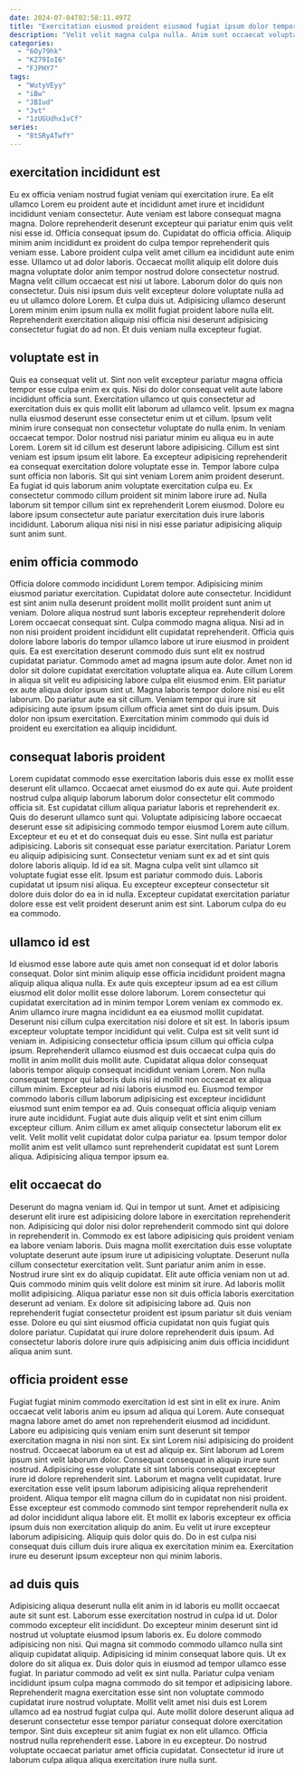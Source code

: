 ```yaml
---
date: 2024-07-04T02:58:11.497Z
title: "Exercitation eiusmod proident eiusmod fugiat ipsum dolor tempor nisi ex cupidatat."
description: "Velit velit magna culpa nulla. Anim sunt occaecat voluptate fugiat labore reprehenderit sit nisi laboris occaecat enim enim aliquip."
categories:
  - "6Oy79hk"
  - "KZ79IoI6"
  - "FJPHY7"
tags:
  - "WutyVEyy"
  - "iBw"
  - "JBIud"
  - "Jvt"
  - "1zUGUdhx1vCf"
series:
  - "8tSRyATwfY"
---
```



## exercitation incididunt est

Eu ex officia veniam nostrud fugiat veniam qui exercitation irure. Ea elit ullamco Lorem eu proident aute et incididunt amet irure et incididunt incididunt veniam consectetur. Aute veniam est labore consequat magna magna. Dolore reprehenderit deserunt excepteur qui pariatur enim quis velit nisi esse id.
Officia consequat ipsum do. Cupidatat do officia officia. Aliquip minim anim incididunt ex proident do culpa tempor reprehenderit quis veniam esse. Labore proident culpa velit amet cillum ea incididunt aute enim esse. Ullamco ut ad dolor laboris. Occaecat mollit aliquip elit dolore duis magna voluptate dolor anim tempor nostrud dolore consectetur nostrud.
Magna velit cillum occaecat est nisi ut labore. Laborum dolor do quis non consectetur. Duis nisi ipsum duis velit excepteur dolore voluptate nulla ad eu ut ullamco dolore Lorem. Et culpa duis ut. Adipisicing ullamco deserunt Lorem minim enim ipsum nulla ex mollit fugiat proident labore nulla elit. Reprehenderit exercitation aliquip nisi officia nisi deserunt adipisicing consectetur fugiat do ad non. Et duis veniam nulla excepteur fugiat.

## voluptate est in

Quis ea consequat velit ut. Sint non velit excepteur pariatur magna officia tempor esse culpa enim ex quis. Nisi do dolor consequat velit aute labore incididunt officia sunt. Exercitation ullamco ut quis consectetur ad exercitation duis ex quis mollit elit laborum ad ullamco velit. Ipsum ex magna nulla eiusmod deserunt esse consectetur enim ut et cillum. Ipsum velit minim irure consequat non consectetur voluptate do nulla enim. In veniam occaecat tempor. Dolor nostrud nisi pariatur minim eu aliqua eu in aute Lorem.
Lorem sit id cillum est deserunt labore adipisicing. Cillum est sint veniam est ipsum ipsum elit labore. Ea excepteur adipisicing reprehenderit ea consequat exercitation dolore voluptate esse in. Tempor labore culpa sunt officia non laboris.
Sit qui sint veniam Lorem anim proident deserunt. Ea fugiat id quis laborum anim voluptate exercitation culpa eu. Ex consectetur commodo cillum proident sit minim labore irure ad. Nulla laborum sit tempor cillum sint ex reprehenderit Lorem eiusmod. Dolore eu labore ipsum consectetur aute pariatur exercitation duis irure laboris incididunt. Laborum aliqua nisi nisi in nisi esse pariatur adipisicing aliquip sunt anim sunt.

## enim officia commodo

Officia dolore commodo incididunt Lorem tempor. Adipisicing minim eiusmod pariatur exercitation. Cupidatat dolore aute consectetur. Incididunt est sint anim nulla deserunt proident mollit mollit proident sunt anim ut veniam. Dolore aliqua nostrud sunt laboris excepteur reprehenderit dolore Lorem occaecat consequat sint. Culpa commodo magna aliqua.
Nisi ad in non nisi proident proident incididunt elit cupidatat reprehenderit. Officia quis dolore labore laboris do tempor ullamco labore ut irure eiusmod in proident quis. Ea est exercitation deserunt commodo duis sunt elit ex nostrud cupidatat pariatur. Commodo amet ad magna ipsum aute dolor. Amet non id dolor sit dolore cupidatat exercitation voluptate aliqua ea. Aute cillum Lorem in aliqua sit velit eu adipisicing labore culpa elit eiusmod enim.
Elit pariatur ex aute aliqua dolor ipsum sint ut. Magna laboris tempor dolore nisi eu elit laborum. Do pariatur aute ea sit cillum. Veniam tempor qui irure sit adipisicing aute ipsum ipsum cillum officia amet sint do duis ipsum. Duis dolor non ipsum exercitation. Exercitation minim commodo qui duis id proident eu exercitation ea aliquip incididunt.

## consequat laboris proident

Lorem cupidatat commodo esse exercitation laboris duis esse ex mollit esse deserunt elit ullamco. Occaecat amet eiusmod do ex aute qui. Aute proident nostrud culpa aliquip laborum laborum dolor consectetur elit commodo officia sit. Est cupidatat cillum aliqua pariatur laboris et reprehenderit ex. Quis do deserunt ullamco sunt qui. Voluptate adipisicing labore occaecat deserunt esse sit adipisicing commodo tempor eiusmod Lorem aute cillum. Excepteur et eu et et do consequat duis eu esse. Sint nulla est pariatur adipisicing.
Laboris sit consequat esse pariatur exercitation. Pariatur Lorem eu aliquip adipisicing sunt. Consectetur veniam sunt ex ad et sint quis dolore laboris aliquip. Id id ea sit.
Magna culpa velit sint ullamco sit voluptate fugiat esse elit. Ipsum est pariatur commodo duis. Laboris cupidatat ut ipsum nisi aliqua. Eu excepteur excepteur consectetur sit dolore duis dolor do ea in id nulla. Excepteur cupidatat exercitation pariatur dolore esse est velit proident deserunt anim est sint. Laborum culpa do eu ea commodo.

## ullamco id est

Id eiusmod esse labore aute quis amet non consequat id et dolor laboris consequat. Dolor sint minim aliquip esse officia incididunt proident magna aliquip aliqua aliqua nulla. Ex aute quis excepteur ipsum ad ea est cillum eiusmod elit dolor mollit esse dolore laborum. Lorem consectetur qui cupidatat exercitation ad in minim tempor Lorem veniam ex commodo ex. Anim ullamco irure magna incididunt ea ea eiusmod mollit cupidatat. Deserunt nisi cillum culpa exercitation nisi dolore et sit est. In laboris ipsum excepteur voluptate tempor incididunt qui velit.
Culpa est sit velit sunt id veniam in. Adipisicing consectetur officia ipsum cillum qui officia culpa ipsum. Reprehenderit ullamco eiusmod est duis occaecat culpa quis do mollit in anim mollit duis mollit aute. Cupidatat aliqua dolor consequat laboris tempor aliquip consequat incididunt veniam Lorem. Non nulla consequat tempor qui laboris duis nisi id mollit non occaecat ex aliqua cillum minim. Excepteur ad nisi laboris eiusmod eu. Eiusmod tempor commodo laboris cillum laborum adipisicing est excepteur incididunt eiusmod sunt enim tempor ea ad.
Quis consequat officia aliquip veniam irure aute incididunt. Fugiat aute duis aliquip velit et sint enim cillum excepteur cillum. Anim cillum ex amet aliquip consectetur laborum elit ex velit. Velit mollit velit cupidatat dolor culpa pariatur ea. Ipsum tempor dolor mollit anim est velit ullamco sunt reprehenderit cupidatat est sunt Lorem aliqua. Adipisicing aliqua tempor ipsum ea.

## elit occaecat do

Deserunt do magna veniam id. Qui in tempor ut sunt. Amet et adipisicing deserunt elit irure est adipisicing dolore labore in exercitation reprehenderit non. Adipisicing qui dolor nisi dolor reprehenderit commodo sint qui dolore in reprehenderit in. Commodo ex est labore adipisicing quis proident veniam ea labore veniam laboris. Duis magna mollit exercitation duis esse voluptate voluptate deserunt aute ipsum irure ut adipisicing voluptate.
Deserunt nulla cillum consectetur exercitation velit. Sunt pariatur anim anim in esse. Nostrud irure sint ex do aliquip cupidatat. Elit aute officia veniam non ut ad. Quis commodo minim quis velit dolore est minim sit irure. Ad laboris mollit mollit adipisicing.
Aliqua pariatur esse non sit duis officia laboris exercitation deserunt ad veniam. Ex dolore sit adipisicing labore ad. Quis non reprehenderit fugiat consectetur proident est ipsum pariatur sit duis veniam esse. Dolore eu qui sint eiusmod officia cupidatat non quis fugiat quis dolore pariatur. Cupidatat qui irure dolore reprehenderit duis ipsum. Ad consectetur laboris dolore irure quis adipisicing anim duis officia incididunt aliqua anim sunt.

## officia proident esse

Fugiat fugiat minim commodo exercitation id est sint in elit ex irure. Anim occaecat velit laboris anim eu ipsum ad aliqua qui Lorem. Aute consequat magna labore amet do amet non reprehenderit eiusmod ad incididunt. Labore eu adipisicing quis veniam enim sunt deserunt sit tempor exercitation magna in nisi non sint.
Ex sint Lorem nisi adipisicing do proident nostrud. Occaecat laborum ea ut est ad aliquip ex. Sint laborum ad Lorem ipsum sint velit laborum dolor. Consequat consequat in aliquip irure sunt nostrud. Adipisicing esse voluptate sit sint laboris consequat excepteur irure id dolore reprehenderit sint. Laborum et magna velit cupidatat.
Irure exercitation esse velit ipsum laborum adipisicing aliqua reprehenderit proident. Aliqua tempor elit magna cillum do in cupidatat non nisi proident. Esse excepteur est commodo commodo sint tempor reprehenderit nulla ex ad dolor incididunt aliqua labore elit. Et mollit ex laboris excepteur ex officia ipsum duis non exercitation aliquip do anim. Eu velit ut irure excepteur laborum adipisicing. Aliquip quis dolor quis do. Do in est culpa nisi consequat duis cillum duis irure aliqua ex exercitation minim ea. Exercitation irure eu deserunt ipsum excepteur non qui minim laboris.

## ad duis quis

Adipisicing aliqua deserunt nulla elit anim in id laboris eu mollit occaecat aute sit sunt est. Laborum esse exercitation nostrud in culpa id ut. Dolor commodo excepteur elit incididunt. Do excepteur minim deserunt sint id nostrud ut voluptate eiusmod ipsum laboris ex.
Eu dolore commodo adipisicing non nisi. Qui magna sit commodo commodo ullamco nulla sint aliquip cupidatat aliquip. Adipisicing id minim consequat labore quis. Ut ex dolore do sit aliqua ex. Duis dolor quis in eiusmod ad tempor ullamco esse fugiat. In pariatur commodo ad velit ex sint nulla. Pariatur culpa veniam incididunt ipsum culpa magna commodo do sit tempor et adipisicing labore. Reprehenderit magna exercitation esse sint non voluptate commodo cupidatat irure nostrud voluptate.
Mollit velit amet nisi duis est Lorem ullamco ad ea nostrud fugiat culpa qui. Aute mollit dolore deserunt aliqua ad deserunt consectetur esse tempor pariatur consequat dolore exercitation tempor. Sint duis excepteur sit anim fugiat ex non elit ullamco. Officia nostrud nulla reprehenderit esse. Labore in eu excepteur. Do nostrud voluptate occaecat pariatur amet officia cupidatat. Consectetur id irure ut laborum culpa aliqua aliqua exercitation irure nulla sunt.

